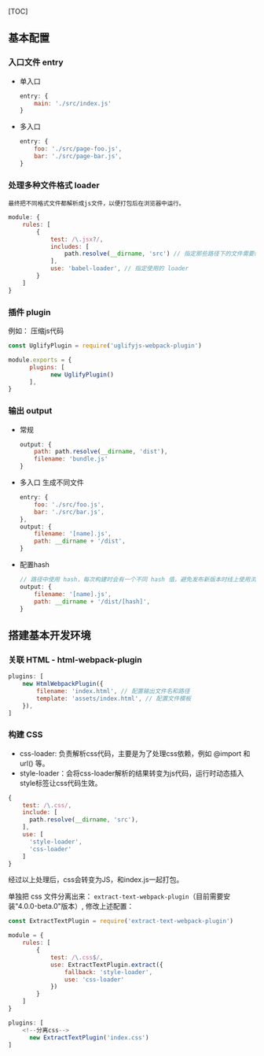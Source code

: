 
[TOC]

## 基本配置

### 入口文件 entry

* 单入口

	``` js
	entry: {
		main: './src/index.js'
	}
	```
* 多入口
  
	``` js
	entry: {
		foo: './src/page-foo.js',
		bar: './src/page-bar.js',
	}
	```

### 处理多种文件格式 loader
	最终把不同格式文件都解析成js文件，以便打包后在浏览器中运行。

``` js
module: {
	rules: [
		{
			test: /\.jsx?/,
			includes: [
				path.resolve(__dirname, 'src') // 指定那些路径下的文件需要经过 loader 处理
			],
			use: 'babel-loader', // 指定使用的 loader
		}
	]
}

```

### 插件 plugin 

例如： 压缩js代码

``` js
const UglifyPlugin = require('uglifyjs-webpack-plugin')

module.exports = {
	  plugins: [
	    	new UglifyPlugin()
	  ],
}
```

### 输出 output

* 常规
	
	``` js
	output: {
		path: path.resolve(__dirname, 'dist'),
		filename: 'bundle.js'
	}
	```
	
* 多入口	生成不同文件

	``` js
	entry: {
		foo: './src/foo.js',
		bar: './src/bar.js',
	},
	output: {
		filename: '[name].js',
		path: __dirname + '/dist',
	}


	```

* 配置hash

	``` js
	// 路径中使用 hash，每次构建时会有一个不同 hash 值，避免发布新版本时线上使用浏览器缓存
	output: {
		filename: '[name].js',
		path: __dirname + '/dist/[hash]',
	}
	```

## 搭建基本开发环境

### 关联 HTML - html-webpack-plugin

``` js
plugins: [
	new HtmlWebpackPlugin({
		filename: 'index.html', // 配置输出文件名和路径
		template: 'assets/index.html', // 配置文件模板
	}),
]
```

### 构建 CSS

* css-loader: 负责解析css代码，主要是为了处理css依赖，例如 @import 和 url() 等。
* style-loader：会将css-loader解析的结果转变为js代码，运行时动态插入style标签让css代码生效。

``` js
{
	test: /\.css/,
	include: [
	  path.resolve(__dirname, 'src'),
	],
	use: [
	  'style-loader',
	  'css-loader'
	]
}
```
经过以上处理后，css会转变为JS，和index.js一起打包。

单独把 css 文件分离出来：
`extract-text-webpack-plugin`（目前需要安装"4.0.0-beta.0"版本）,  修改上述配置：

``` js
const ExtractTextPlugin = require('extract-text-webpack-plugin')

module = {
	rules: [
		{
			test: /\.css$/,
			use: ExtractTextPlugin.extract({
				fallback: 'style-loader',
				use: 'css-loader'
			})
		}
	]
}

plugins: [
	<!--分离css-->
      new ExtractTextPlugin('index.css')
]
```


